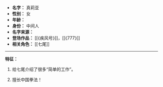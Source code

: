 
- **名字：** 真莉亚
- **性别：** 女
- **年龄：** 
- **身份：** 中间人
- **名字来源：** 
- **登场作品：**  [[《疾风号》]]，[[《777》]] 
- **相关角色：** [[七尾]] 

---

**特征：** 

1. 给七尾介绍了很多“简单的工作”。

2. 擅长中国拳法！
